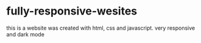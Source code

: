 # fully-responsive-wesites
this is a website was created with html, css and javascript. very responsive and dark mode
